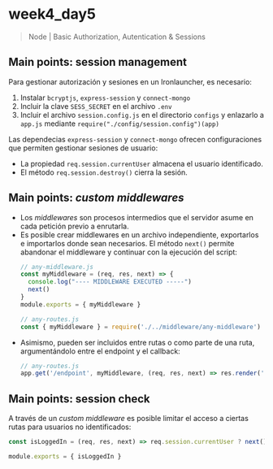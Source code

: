 # week4_day5

> Node | Basic Authorization, Autentication & Sessions


## Main points: session management

Para gestionar autorización y sesiones en un Ironlauncher, es necesario:
1. Instalar `bcryptjs`, `express-session` y `connect-mongo`
2. Incluir la clave `SESS_SECRET` en el archivo `.env`
3. Incluir el archivo `session.config.js` en el directorio `configs` y enlazarlo a `app.js` mediante `require("./config/session.config")(app)`

Las dependecias `express-session` y `connect-mongo` ofrecen configuraciones que permiten gestionar sesiones de usuario:
- La propiedad `req.session.currentUser` almacena el usuario identificado.
- El método `req.session.destroy()` cierra la sesión.


## Main points: *custom middlewares*
- Los *middlewares* son procesos intermedios que el servidor asume en cada petición previo a enrutarla.
- Es posible crear middlewares en un archivo independiente, exportarlos e importarlos donde sean necesarios. El método `next()` permite abandonar el middleware y continuar con la ejecución del script:
  ````javascript
  // any-middleware.js
  const myMiddleware = (req, res, next) => {
    console.log("---- MIDDLEWARE EXECUTED -----")
    next()
  }
  module.exports = { myMiddleware }
  ````
  ````javascript 
  // any-routes.js
  const { myMiddleware } = require('./../middleware/any-middleware')
  ````
- Asimismo, pueden ser incluidos entre rutas o como parte de una ruta, argumentándolo entre el endpoint y el callback:
  ````javascript
  // any-routes.js
  app.get('/endpoint', myMiddleware, (req, res, next) => res.render('any-view'))
  ````
  
## Main points: session check
A través de un _custom middleware_  es posible limitar el acceso a ciertas rutas para usuarios no identificados:
```javascript
const isLoggedIn = (req, res, next) => req.session.currentUser ? next() : res.redirect('/forbidden')

module.exports = { isLoggedIn }
```


